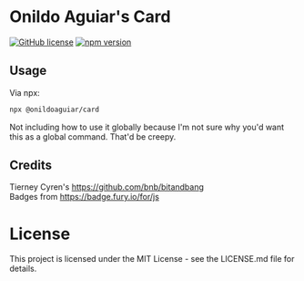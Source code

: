 # Onildo Aguiar's Card

[![GitHub license](https://img.shields.io/badge/license-MIT-blue.svg)](https://github.com/onildoaguiar/onildoaguiar-card/blob/master/LICENSE) 
[![npm version](https://badge.fury.io/js/%40onildoaguiar%2Fcard.svg)](https://www.npmjs.com/package/@onildoaguiar/card)

## Usage

Via npx:

```bash
npx @onildoaguiar/card
```

Not including how to use it globally because I'm not sure why you'd want this as a global command. That'd be creepy.

## Credits

Tierney Cyren's https://github.com/bnb/bitandbang <br>
Badges from <https://badge.fury.io/for/js>

# License
This project is licensed under the MIT License - see the LICENSE.md file for details.